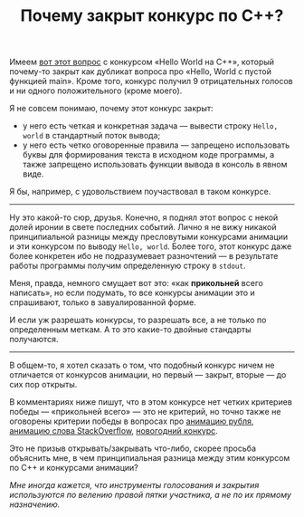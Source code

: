 ﻿---
title: "Почему закрыт конкурс по C++?"
se.owner.user_id: 185348
se.owner.display_name: "eanmos"
se.owner.link: "https://ru.meta.stackoverflow.com/users/185348/eanmos"
se.link: "https://ru.meta.stackoverflow.com/questions/11164/%d0%9f%d0%be%d1%87%d0%b5%d0%bc%d1%83-%d0%b7%d0%b0%d0%ba%d1%80%d1%8b%d1%82-%d0%ba%d0%be%d0%bd%d0%ba%d1%83%d1%80%d1%81-%d0%bf%d0%be-c"
se.question_id: 11164
se.post_type: question
---
<p>Имеем <a href="https://ru.stackoverflow.com/q/1212409/185348">вот этот вопрос</a> с конкурсом «Hello World на C++», который почему-то закрыт как дубликат вопроса про «Hello, World с пустой функцией main». Кроме того, конкурс получил 9 отрицательных голосов и ни одного положительного (кроме моего).</p>
<p>Я не совсем понимаю, почему этот конкурс закрыт:</p>
<ul>
<li>у него есть четкая и конкретная задача — вывести строку <code>Hello, world</code> в стандартный поток вывода;</li>
<li>у него есть четко оговоренные правила — запрещено использовать буквы для формирования текста в исходном коде программы, а также запрещено использовать функции вывода в консоль в явном виде.</li>
</ul>
<p>Я бы, например, с удовольствием поучаствовал в таком конкурсе.</p>
<hr />
<p>Ну это какой-то сюр, друзья. Конечно, я поднял этот вопрос с некой долей иронии в свете последних событий. Лично я не вижу никакой принципиальной разницы между пресловутыми конкурсами анимации и эти конкурсом по выводу <code>Hello, world</code>. Более того, этот конкурс даже более конкретен ибо не подразумевает разночтений — в результате работы программы получим определенную строку в <code>stdout</code>.</p>
<p>Меня, правда, немного смущает вот это: «как <strong>прикольней</strong> всего написать», но если подумать, то все конкурсы анимации это и спрашивают, только в завуалированной форме.</p>
<p>И если уж разрешать конкурсы, то разрешать все, а не только по определенным меткам. А то это какие-то двойные стандарты получаются.</p>
<hr />
<p>В общем-то, я хотел сказать о том, что подобный конкурс ничем не отличается от конкурсов анимации, но первый — закрыт, вторые — до сих пор открыты.</p>
<p>В комментариях ниже пишут, что в этом конкурсе нет четких критериев победы — «прикольней всего» — это не критерий, но точно также не оговорены критерии победы в вопросах про <a href="https://ru.stackoverflow.com/questions/1113095/%d0%9a%d0%b0%d0%ba-%d0%bd%d0%b0%d1%80%d0%b8%d1%81%d0%be%d0%b2%d0%b0%d1%82%d1%8c-%d0%b8-%d0%b0%d0%bd%d0%b8%d0%bc%d0%b8%d1%80%d0%be%d0%b2%d0%b0%d1%82%d1%8c-%d1%81%d0%b8%d0%bc%d0%b2%d0%be%d0%bb-%d0%b7%d0%bd%d0%b0%d0%ba-%d1%80%d0%be%d1%81%d1%81%d0%b8%d0%b9%d1%81%d0%ba%d0%be%d0%b3%d0%be-%d1%80%d1%83%d0%b1%d0%bb%d1%8f">анимацию рубля</a>, <a href="https://ru.stackoverflow.com/questions/1105132/%D0%9A%D0%B0%D0%BA-%D0%B0%D0%BD%D0%B8%D0%BC%D0%B8%D1%80%D0%BE%D0%B2%D0%B0%D1%82%D1%8C-%D1%81%D0%BB%D0%BE%D0%B2%D0%BE-stackoverflow">анимацию слова StackOverflow</a>, <a href="https://ru.stackoverflow.com/questions/1061127/%d0%9d%d0%be%d0%b2%d0%be%d0%b3%d0%be%d0%b4%d0%bd%d0%b8%d0%b9-%d0%ba%d0%be%d0%bd%d0%ba%d1%83%d1%80%d1%81-2020-%d0%b3%d0%be%d0%b4%d0%b0">новогодний конкурс</a>.</p>
<p>Это не призыв открывать/закрывать что-либо, скорее просьба объяснить мне, в чем принципиальная разница между этим конкурсом по С++ и конкурсами анимации?</p>
<p><em>Мне иногда кажется, что инструменты голосования и закрытия используются по велению правой пятки участника, а не по их прямому назначению.</em></p>
